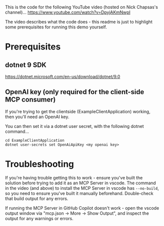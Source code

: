 This is the code for the following YouTube video (hosted on Nick Chapsas's channel)...
https://www.youtube.com/watch?v=DpyjAKmNwpI

The video describes what the code does - this readme is just to highlight some prerequisites for running this demo yourself.

# Prerequisites

## dotnet 9 SDK

https://dotnet.microsoft.com/en-us/download/dotnet/9.0

## OpenAI key (only required for the client-side MCP consumer)

If you're trying to get the clientside (ExampleClientApplication) working, then you'll need an OpenAI key.

You can then set it via a dotnet user secret, with the following dotnet command...

```
cd ExampleClientApplication
dotnet user-secrets set OpenAiApiKey <my openai key>
```

# Troubleshooting

If you're having trouble getting this to work - ensure you've built the solution before trying to add it as an MCP Server in vscode. The command in the video (and above) to install the MCP Server in vscode has `--no-build`, so you need to ensure you've built it manually beforehand. Double-check that build output for any errors.

If running the MCP Server in GitHub Copilot doesn't work - open the vscode output window via "mcp.json -> More -> Show Output", and inspect the output for any warnings or errors.

